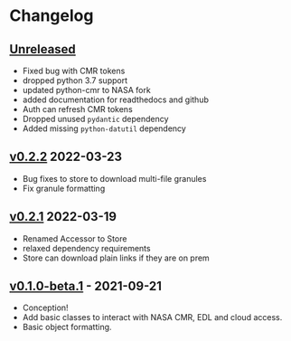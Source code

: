 # Changelog

## [Unreleased]

- Fixed bug with CMR tokens
- dropped python 3.7 support
- updated python-cmr to NASA fork
- added documentation for readthedocs and github
- Auth can refresh CMR tokens
- Dropped unused `pydantic` dependency
- Added missing `python-datutil` dependency

## [v0.2.2] 2022-03-23
- Bug fixes to store to download multi-file granules
- Fix granule formatting

## [v0.2.1] 2022-03-19
- Renamed Accessor to Store
- relaxed dependency requirements
- Store can download plain links if they are on prem

## [v0.1.0-beta.1] - 2021-09-21

- Conception!
- Add basic classes to interact with NASA CMR, EDL and cloud access.
- Basic object formatting.

[Unreleased]: https://github.com/betolink/earthdata/compare/v0.1.0...HEAD
[v0.1.0-beta.1]: https://github.com/betolink/earthdata/releases/tag/v0.1.0-beta.1
[v0.2.1]: https://github.com/betolink/earthdata/releases/tag/v0.2.1
[v0.2.2]: https://github.com/betolink/earthdata/releases/tag/v0.2.2
